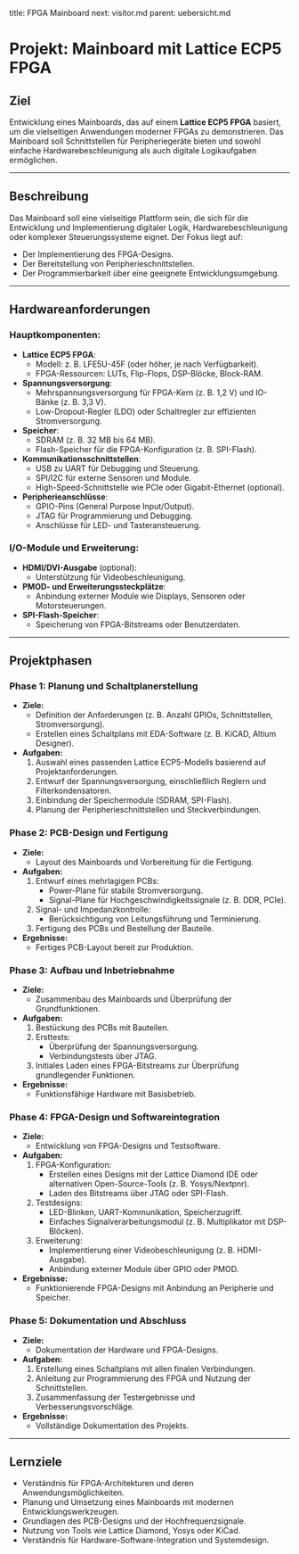 title: FPGA Mainboard
next: visitor.md
parent: uebersicht.md

# Projekt: Mainboard mit Lattice ECP5 FPGA

## Ziel
Entwicklung eines Mainboards, das auf einem **Lattice ECP5 FPGA** basiert, um die vielseitigen Anwendungen moderner FPGAs zu demonstrieren. Das Mainboard soll Schnittstellen für Peripheriegeräte bieten und sowohl einfache Hardwarebeschleunigung als auch digitale Logikaufgaben ermöglichen.

---

## Beschreibung

Das Mainboard soll eine vielseitige Plattform sein, die sich für die Entwicklung und Implementierung digitaler Logik, Hardwarebeschleunigung oder komplexer Steuerungssysteme eignet. Der Fokus liegt auf:
- Der Implementierung des FPGA-Designs.
- Der Bereitstellung von Peripherieschnittstellen.
- Der Programmierbarkeit über eine geeignete Entwicklungsumgebung.

---

## Hardwareanforderungen

### **Hauptkomponenten:**
- **Lattice ECP5 FPGA**:
  - Modell: z. B. LFE5U-45F (oder höher, je nach Verfügbarkeit).
  - FPGA-Ressourcen: LUTs, Flip-Flops, DSP-Blöcke, Block-RAM.
- **Spannungsversorgung**:
  - Mehrspannungsversorgung für FPGA-Kern (z. B. 1,2 V) und IO-Bänke (z. B. 3,3 V).
  - Low-Dropout-Regler (LDO) oder Schaltregler zur effizienten Stromversorgung.
- **Speicher**:
  - SDRAM (z. B. 32 MB bis 64 MB).
  - Flash-Speicher für die FPGA-Konfiguration (z. B. SPI-Flash).
- **Kommunikationsschnittstellen**:
  - USB zu UART für Debugging und Steuerung.
  - SPI/I2C für externe Sensoren und Module.
  - High-Speed-Schnittstelle wie PCIe oder Gigabit-Ethernet (optional).
- **Peripherieanschlüsse**:
  - GPIO-Pins (General Purpose Input/Output).
  - JTAG für Programmierung und Debugging.
  - Anschlüsse für LED- und Tasteransteuerung.

### **I/O-Module und Erweiterung**:
- **HDMI/DVI-Ausgabe** (optional):
  - Unterstützung für Videobeschleunigung.
- **PMOD- und Erweiterungssteckplätze**:
  - Anbindung externer Module wie Displays, Sensoren oder Motorsteuerungen.
- **SPI-Flash-Speicher**:
  - Speicherung von FPGA-Bitstreams oder Benutzerdaten.

---

## Projektphasen

### **Phase 1: Planung und Schaltplanerstellung**
- **Ziele:**
  - Definition der Anforderungen (z. B. Anzahl GPIOs, Schnittstellen, Stromversorgung).
  - Erstellen eines Schaltplans mit EDA-Software (z. B. KiCAD, Altium Designer).
- **Aufgaben:**
  1. Auswahl eines passenden Lattice ECP5-Modells basierend auf Projektanforderungen.
  2. Entwurf der Spannungsversorgung, einschließlich Reglern und Filterkondensatoren.
  3. Einbindung der Speichermodule (SDRAM, SPI-Flash).
  4. Planung der Peripherieschnittstellen und Steckverbindungen.

### **Phase 2: PCB-Design und Fertigung**
- **Ziele:**
  - Layout des Mainboards und Vorbereitung für die Fertigung.
- **Aufgaben:**
  1. Entwurf eines mehrlagigen PCBs:
     - Power-Plane für stabile Stromversorgung.
     - Signal-Plane für Hochgeschwindigkeitssignale (z. B. DDR, PCIe).
  2. Signal- und Impedanzkontrolle:
     - Berücksichtigung von Leitungsführung und Terminierung.
  3. Fertigung des PCBs und Bestellung der Bauteile.
- **Ergebnisse:**  
  - Fertiges PCB-Layout bereit zur Produktion.

### **Phase 3: Aufbau und Inbetriebnahme**
- **Ziele:**
  - Zusammenbau des Mainboards und Überprüfung der Grundfunktionen.
- **Aufgaben:**
  1. Bestückung des PCBs mit Bauteilen.
  2. Ersttests:
     - Überprüfung der Spannungsversorgung.
     - Verbindungstests über JTAG.
  3. Initiales Laden eines FPGA-Bitstreams zur Überprüfung grundlegender Funktionen.
- **Ergebnisse:**  
  - Funktionsfähige Hardware mit Basisbetrieb.

### **Phase 4: FPGA-Design und Softwareintegration**
- **Ziele:**
  - Entwicklung von FPGA-Designs und Testsoftware.
- **Aufgaben:**
  1. FPGA-Konfiguration:
     - Erstellen eines Designs mit der Lattice Diamond IDE oder alternativen Open-Source-Tools (z. B. Yosys/Nextpnr).
     - Laden des Bitstreams über JTAG oder SPI-Flash.
  2. Testdesigns:
     - LED-Blinken, UART-Kommunikation, Speicherzugriff.
     - Einfaches Signalverarbeitungsmodul (z. B. Multiplikator mit DSP-Blöcken).
  3. Erweiterung:
     - Implementierung einer Videobeschleunigung (z. B. HDMI-Ausgabe).
     - Anbindung externer Module über GPIO oder PMOD.
- **Ergebnisse:**  
  - Funktionierende FPGA-Designs mit Anbindung an Peripherie und Speicher.

### **Phase 5: Dokumentation und Abschluss**
- **Ziele:**
  - Dokumentation der Hardware und FPGA-Designs.
- **Aufgaben:**
  1. Erstellung eines Schaltplans mit allen finalen Verbindungen.
  2. Anleitung zur Programmierung des FPGA und Nutzung der Schnittstellen.
  3. Zusammenfassung der Testergebnisse und Verbesserungsvorschläge.
- **Ergebnisse:**  
  - Vollständige Dokumentation des Projekts.

---

## Lernziele
- Verständnis für FPGA-Architekturen und deren Anwendungsmöglichkeiten.
- Planung und Umsetzung eines Mainboards mit modernen Entwicklungswerkzeugen.
- Grundlagen des PCB-Designs und der Hochfrequenzsignale.
- Nutzung von Tools wie Lattice Diamond, Yosys oder KiCad.
- Verständnis für Hardware-Software-Integration und Systemdesign.
